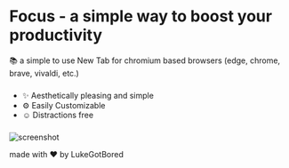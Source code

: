 # Focus - a simple way to boost your productivity

 📚 a simple to use New Tab for chromium based browsers (edge, chrome, brave, vivaldi, etc.)  
 ###   
 - ✨ Aesthetically pleasing and simple  
 - ⚙ Easily Customizable  
 - ☺ Distractions free
 ###
![screenshot](https://i.imgur.com/J9Jo7la.png)  
  
    
      
 made with ❤ by LukeGotBored




